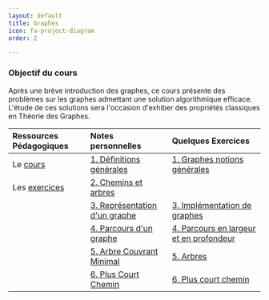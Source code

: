 ```yaml
---
layout: default
title: Graphes
icon: fa-project-diagram
order: 2 

---
```


### Objectif du cours
Après une brève introduction des graphes, ce cours présente des problèmes sur
les graphes admettant une solution algorithmique efficace. L'étude de ces
solutions sera l'occasion d'exhiber des propriétés classiques en Théorie des
Graphes.


 | Ressources Pédagogiques | Notes personnelles              | Quelques Exercices                        |
 | :---                    | :---                            | :---                                      |
 | Le [cours]              | [1. Définitions générales]      | [1. Graphes notions générales]            |
 | Les [exercices]         | [2. Chemins et arbres]          |                                           |
 |                         | [3. Représentation d'un graphe] | [3. Implémentation de graphes]            |
 |                         | [4. Parcours d'un graphe]       | [4. Parcours en largeur et en profondeur] |
 |                         | [5. Arbre Couvrant Minimal]     | [5. Arbres]                               |
 |                         | [6. Plus Court Chemin]          | [6. Plus court chemin]                    |

[cours]:https://moodle.bordeaux-inp.fr/pluginfile.php/51350/mod_resource/content/1/cours-graphe.pdf
[exercices]:https://moodle.bordeaux-inp.fr/pluginfile.php/51351/mod_resource/content/3/TDgraphe2012.pdf

[1. Définitions générales]:/assets/md/graph/def
[2. Chemins et arbres]:/assets/md/graph/chem
[3. Représentation d'un graphe]:/assets/md/graph/rep
[4. Parcours d'un graphe]:/assets/md/graph/par
[5. Arbre Couvrant Minimal]:/assets/md/graph/ACM
[6. Plus Court Chemin]:/assets/md/graph/PCC

[1. Graphes notions générales]:/assets/md/graph/1
[3. Implémentation de graphes]:/assets/md/graph/2
[4. Parcours en largeur et en profondeur]:/assets/md/graph/graph_seance2403
[5. Arbres]:/assets/md/graph/graph_seance0704
[6. Plus court chemin]:/assets/md/graph/5
[7. Flot maximal]:/assets/md/graph/6
[8. Théorème de Menger]:/assets/md/graph/7
[9. Couplages, Recouvrements, cliques]:/assets/md/graph/8
